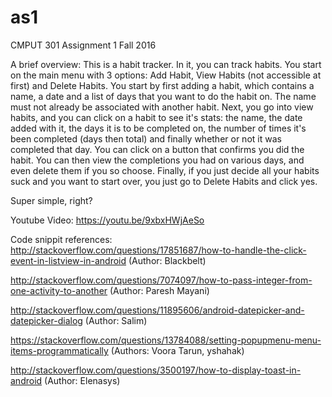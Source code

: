 # as1
CMPUT 301 Assignment 1 Fall 2016

A brief overview: This is a habit tracker. In it, you can track habits. You start on the main menu with 3 options: Add Habit, View Habits (not accessible at first) and Delete Habits. You start by first adding a habit, which contains a name, a date and a list of days that you want to do the habit on. The name must not already be associated with another habit. Next, you go into view habits, and you can click on a habit to see it's stats: the name, the date added with it, the days it is to be completed on, the number of times it's been completed (days then total) and finally whether or not it was completed that day. You can click on a button that confirms you did the habit. You can then view the completions you had on various days, and even delete them if you so choose. Finally, if you just decide all your habits suck and you want to start over, you just go to Delete Habits and click yes.

Super simple, right?

Youtube Video: https://youtu.be/9xbxHWjAeSo

Code snippit references:
http://stackoverflow.com/questions/17851687/how-to-handle-the-click-event-in-listview-in-android
(Author: Blackbelt)

http://stackoverflow.com/questions/7074097/how-to-pass-integer-from-one-activity-to-another
(Author: Paresh Mayani)

http://stackoverflow.com/questions/11895606/android-datepicker-and-datepicker-dialog
(Author: Salim)

https://stackoverflow.com/questions/13784088/setting-popupmenu-menu-items-programmatically
(Authors: Voora Tarun, yshahak)

http://stackoverflow.com/questions/3500197/how-to-display-toast-in-android
(Author: Elenasys)
